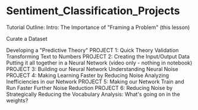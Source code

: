 # Sentiment_Classification_Projects
Tutorial Outline:
Intro: The Importance of "Framing a Problem" (this lesson)

Curate a Dataset

Developing a "Predictive Theory"
PROJECT 1: Quick Theory Validation
Transforming Text to Numbers
PROJECT 2: Creating the Input/Output Data
Putting it all together in a Neural Network (video only - nothing in notebook)
PROJECT 3: Building our Neural Network
Understanding Neural Noise
PROJECT 4: Making Learning Faster by Reducing Noise
Analyzing Inefficiencies in our Network
PROJECT 5: Making our Network Train and Run Faster
Further Noise Reduction
PROJECT 6: Reducing Noise by Strategically Reducing the Vocabulary
Analysis: What's going on in the weights?
